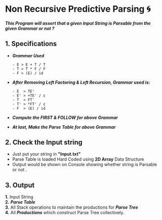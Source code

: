 # Non Recursive Predictive Parsing :cyclone:
##### This Program will assert that a given Input String is Parsable from the given Grammar or not ? 

## 1.  Specifications
	
* __*Grammar Used*__
 
    ```  
    - E > E + T / T  
    - T > T * F / F  
    - F > (E) / id
* __*After Removing Left Factoring & Left Recursion, Grammar used is:*__ 
	```  
    - E  > TE'  
    - E' > +TE' / ε  
    - T  > FT'
    - T' > *FT' / ε
    - F  > (E) / id
* __*Compute the FIRST & FOLLOW for above Grammar*__
* __*At last, Make the Parse Table for above Grammar*__

## 2. Check the Input string
* Just put your string in **"Input.txt"**
* Parse Table is loaded Hard Coded using **2D Array** Data Structure
* Output would be shown on Console showing whether string is Parsable or not .

## 3. Output
**1.** Input String  
**2.** __*Parse Table*__  
**3.** All Stack operations to maintain the productions for __*Parse Tree*__  
**4.** All __*Productions*__ which construct Parse Tree collectively.
